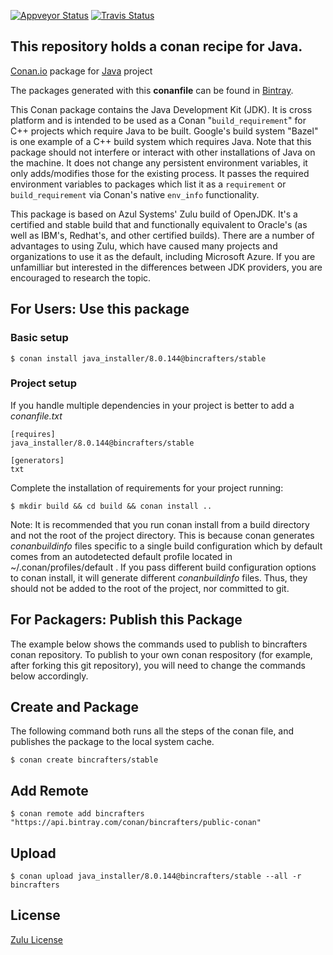 [![Appveyor Status](https://ci.appveyor.com/api/projects/status/fgsifwucqj8fo5pm/branch/stable/8.0.144?svg=true)](https://ci.appveyor.com/project/BinCrafters/conan-java-installer/branch/stable/8.0.144)
[![Travis Status](https://travis-ci.org/bincrafters/conan-java_installer.svg?branch=stable%2F8.0.144)](https://travis-ci.org/bincrafters/conan-java_installer)

## This repository holds a conan recipe for Java. 
[Conan.io](https://conan.io) package for [Java](https://www.azul.com/downloads/zulu) project

The packages generated with this **conanfile** can be found in [Bintray](https://bintray.com/bincrafters/public-conan/java_installer%3Abincrafters).

This Conan package contains the Java Development Kit (JDK).  It is cross platform and is intended to be used as a Conan "`build_requirement`" for C++ projects which require Java to be built.  Google's build system "Bazel" is one example of a C++ build system which requires Java.  Note that this package should not interfere or interact with other installations of Java on the machine.  It does not change any persistent environment variables, it only adds/modifies those for the existing process.  It passes the required environment variables to packages which list it as a `requirement` or `build_requirement` via Conan's native `env_info` functionality.  

This package is based on Azul Systems' Zulu build of OpenJDK.  It's a certified and stable build that and functionally equivalent to Oracle's (as well as IBM's, Redhat's, and other certified builds).  There are a number of advantages to using Zulu, which have caused many projects and organizations to use it as the default, including Microsoft Azure. If you are unfamilliar but interested in the differences between JDK providers, you are encouraged to research the topic. 

## For Users: Use this package

### Basic setup

    $ conan install java_installer/8.0.144@bincrafters/stable

### Project setup

If you handle multiple dependencies in your project is better to add a *conanfile.txt*

    [requires]
    java_installer/8.0.144@bincrafters/stable

    [generators]
    txt

Complete the installation of requirements for your project running:

    $ mkdir build && cd build && conan install ..
	
Note: It is recommended that you run conan install from a build directory and not the root of the project directory.  This is because conan generates *conanbuildinfo* files specific to a single build configuration which by default comes from an autodetected default profile located in ~/.conan/profiles/default .  If you pass different build configuration options to conan install, it will generate different *conanbuildinfo* files.  Thus, they should not be added to the root of the project, nor committed to git. 

## For Packagers: Publish this Package

The example below shows the commands used to publish to bincrafters conan repository. To publish to your own conan respository (for example, after forking this git repository), you will need to change the commands below accordingly. 

## Create and Package 

The following command both runs all the steps of the conan file, and publishes the package to the local system cache. 

    $ conan create bincrafters/stable
	
## Add Remote

	$ conan remote add bincrafters "https://api.bintray.com/conan/bincrafters/public-conan"

## Upload

    $ conan upload java_installer/8.0.144@bincrafters/stable --all -r bincrafters

	
## License
[Zulu License](https://www.azul.com/products/zulu-and-zulu-enterprise/zulu-terms-of-use)
